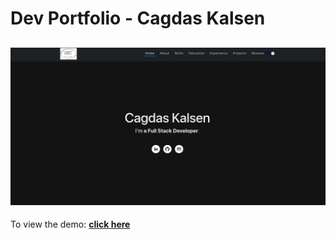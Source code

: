 # Dev Portfolio - Cagdas Kalsen

<h2 align="center">
  <img src="images/portfoliohome.png" alt="Dev Portfolio" />
  <br>
</h2>

To view the demo: **[click here](https://dev-portfolio-mayankagarwal09.vercel.app)**
